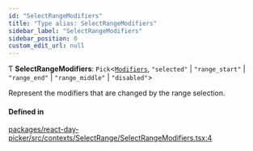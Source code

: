 ```yaml
---
id: "SelectRangeModifiers"
title: "Type alias: SelectRangeModifiers"
sidebar_label: "SelectRangeModifiers"
sidebar_position: 0
custom_edit_url: null
---
```


Ƭ **SelectRangeModifiers**: `Pick`<[`Modifiers`](Modifiers), ``"selected"`` \| ``"range_start"`` \| ``"range_end"`` \| ``"range_middle"`` \| ``"disabled"``\>

Represent the modifiers that are changed by the range selection.

#### Defined in

[packages/react-day-picker/src/contexts/SelectRange/SelectRangeModifiers.tsx:4](https://github.com/gpbl/react-day-picker/blob/6bc3b9d0/packages/react-day-picker/src/contexts/SelectRange/SelectRangeModifiers.tsx#L4)
